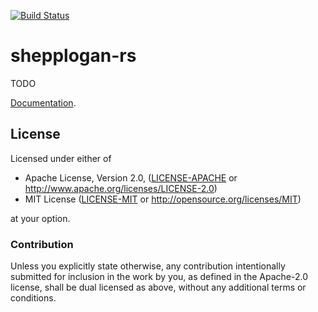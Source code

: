 [![Build Status](https://travis-ci.org/stefan-k/shepplogan-rs.svg?branch=master)](https://travis-ci.org/stefan-k/shepplogan-rs)

# shepplogan-rs

TODO

[Documentation](https://stefan-k.github.io/shepplogan-rs/shepplogan/).


## License

Licensed under either of

  * Apache License, Version 2.0, ([LICENSE-APACHE](LICENSE-APACHE) or http://www.apache.org/licenses/LICENSE-2.0)
  * MIT License ([LICENSE-MIT](LICENSE-MIT) or http://opensource.org/licenses/MIT)

at your option.

### Contribution

Unless you explicitly state otherwise, any contribution intentionally submitted for inclusion in the work by you, as defined in the Apache-2.0 license, shall be dual licensed as above, without any additional terms or conditions.
